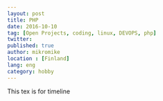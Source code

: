 ```yaml
---
layout: post
title: PHP
date: 2016-10-10
tag: [Open Projects, coding, linux, DEVOPS, php]
twitter:
published: true
author: mikromike
location : [Finland]
lang: eng
category: hobby
---
```

This tex is for timeline

<!--more-->
